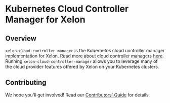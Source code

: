 # Kubernetes Cloud Controller Manager for Xelon


## Overview

`xelon-cloud-controller-manager` is the Kubernetes cloud controller manager implementation for Xelon. Read more about
cloud controller managers [here](https://kubernetes.io/docs/tasks/administer-cluster/running-cloud-controller/).
Running `xelon-cloud-controller-manager` allows you to leverage many of the cloud provider features offered by Xelon on
your Kubernetes clusters.


## Contributing

We hope you'll get involved! Read our [Contributors' Guide](.github/CONTRIBUTING.md) for details.
